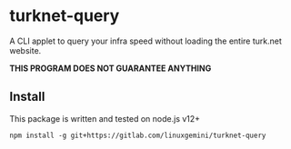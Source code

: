 # turknet-query

A CLI applet to query your infra speed without loading the entire turk.net website.

**THIS PROGRAM DOES NOT GUARANTEE ANYTHING**

## Install

This package is written and tested on node.js v12+

```
npm install -g git+https://gitlab.com/linuxgemini/turknet-query
```
